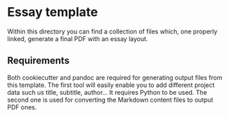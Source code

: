Essay template
==============

Within this directory you can find a collection of files which, one properly
linked, generate a final PDF with an essay layout.


Requirements
------------

Both cookiecutter and pandoc are required for generating output files from this
template. The first tool will easily enable you to add different project data
such us title, subtitle, author... It requires Python to be used. The second one
is used for converting the Markdown content files to output PDF ones.
